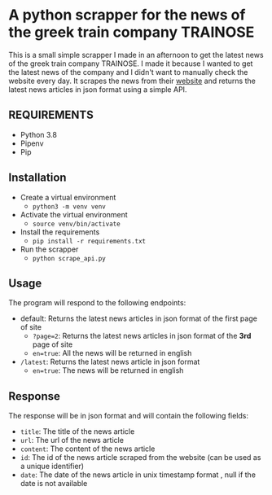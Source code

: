 # A python scrapper for the news of the greek train company TRAINOSE

This is a small simple scrapper I made in an afternoon to get the latest news of the greek train company TRAINOSE. I made it because I wanted to get the latest news of the company and I didn't want to manually check the website every day. It scrapes the news from their [website](https://www.hellenictrain.gr/en/announcements) and returns the latest news articles in json format using a simple API.

## REQUIREMENTS
* Python 3.8
* Pipenv
* Pip

## Installation
* Create a virtual environment
    * ``python3 -m venv venv``
* Activate the virtual environment
    * ``source venv/bin/activate``
* Install the requirements
    * ``pip install -r requirements.txt``
* Run the scrapper
    * ``python scrape_api.py``

## Usage
The program will respond to the following endpoints:
* default: Returns the latest news articles in json format of the first page of site
    * ``?page=2``: Returns the latest news articles in json format of the **3rd** page of site
    * ``en=true``: All the news will be returned in english
* ``/latest``: Returns the latest news article in json format
    * ``en=true``: The news will be returned in english

## Response
The response will be in json format and will contain the following fields:
* ``title``: The title of the news article
* ``url``: The url of the news article
* ``content``: The content of the news article
* ``id``: The id of the news article scraped from the website (can be used as a unique identifier)
* ``date``: The date of the news article in unix timestamp format , null if the date is not available
